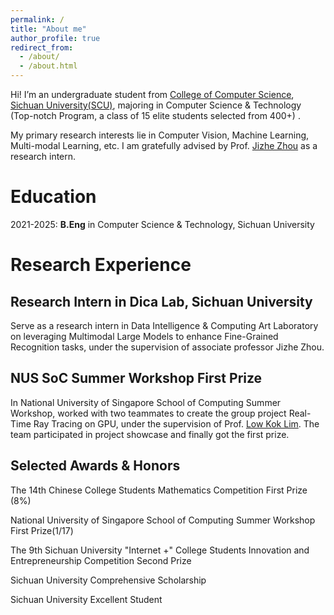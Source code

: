 ```yaml
---
permalink: /
title: "About me"
author_profile: true
redirect_from: 
  - /about/
  - /about.html
---
```


Hi! I’m an undergraduate student from [College of Computer Science](https://cs.scu.edu.cn/), [Sichuan University(SCU)](https://www.scu.edu.cn/), majoring in Computer Science & Technology (Top-notch Program, a class of 15 elite students selected from 400+) .

My primary research interests lie in Computer Vision, Machine Learning, Multi-modal Learning, etc. I am gratefully advised by Prof. [Jizhe Zhou](https://knightzjz.github.io/) as a research intern.

# Education

2021-2025: __B.Eng__ in Computer Science & Technology, Sichuan University

# Research Experience
## Research Intern in Dica Lab, Sichuan University

Serve as a research intern in Data Intelligence & Computing Art Laboratory on leveraging Multimodal Large Models to enhance Fine-Grained Recognition tasks, under the supervision of associate professor Jizhe Zhou.

## NUS SoC Summer Workshop First Prize


In National University of Singapore School of Computing Summer Workshop, worked with two teammates to create the group project Real-Time Ray Tracing on GPU, under the supervision of Prof. [Low Kok Lim](https://www.comp.nus.edu.sg/~lowkl/). The team participated in project showcase and finally got the first prize.

## Selected Awards & Honors

The 14th Chinese College Students Mathematics Competition First Prize (8%)

National University of Singapore School of Computing Summer Workshop First Prize(1/17)

The 9th Sichuan University "Internet +" College Students Innovation and Entrepreneurship Competition Second Prize

Sichuan University Comprehensive Scholarship

Sichuan University Excellent Student



